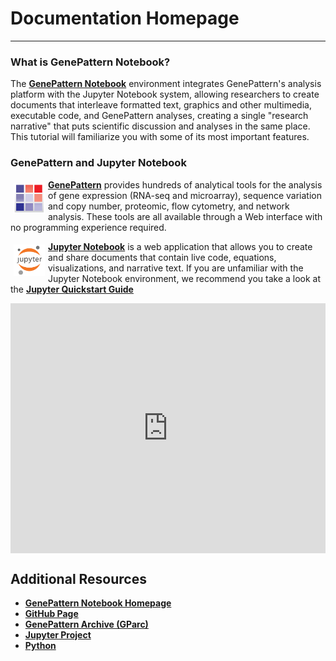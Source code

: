 
# Documentation Homepage

---

<!-- |Documentation|Release Notes|
|--|--|
|[Programmatic Features](programmatic/)|[GenePattern Notebook Repository](releases/#genepattern-notebook-repository)|
|[Local Installation](local-installation/)|[GenePattern Notebook Extension](releases/#genepattern-notebook-extension)|
|[For Jupyter Users](jupyter-users)|[GenePattern Python Library](releases/#genepattern-python-library)|
|[FAQ](faq)|[Notebook Tool Manager](releases/#notebook-tool-manager)||
|[Contact](contact)|[Rich Text Editor](releases/#rich-text-editor)|| -->

### What is GenePattern Notebook?

The [**GenePattern Notebook**](http://genepattern-notebook.org) environment integrates GenePattern's analysis platform with the Jupyter Notebook system, allowing researchers to create documents that interleave formatted text, graphics and other multimedia, executable code, and GenePattern analyses, creating a single "research narrative" that puts scientific discussion and analyses in the same place. This tutorial will familiarize you with some of its most important features.

### GenePattern and Jupyter Notebook

<a href="http://genepattern.org"><img src="img/genepattern.png" width=50px style="float: left; margin: 5px;" id="genepattern-img"></a> [**GenePattern**](https://genepattern.org) provides hundreds of analytical tools for the analysis of gene expression (RNA-seq and microarray), sequence variation and copy number, proteomic, flow cytometry, and network analysis. These tools are all available through a Web interface with no programming experience required.

<a href="https://jupyter.org"><img src="img/jupyter.png" width=50px style="float: left; margin: 5px;" id="jupyter-img"></a> [**Jupyter Notebook**](https://jupyter.org) is a web application that allows you to create and share documents that contain live code, equations, visualizations, and narrative text. If you are unfamiliar with the Jupyter Notebook environment, we recommend you take a look at the [**Jupyter Quickstart Guide**](https://jupyter.readthedocs.io/en/latest/content-quickstart.html)



<iframe width="100%" height="400px" src="https://www.youtube.com/embed/8npzyGLpUHU" frameborder="0" allowfullscreen="" align="center"></iframe>

## Additional Resources

- [**GenePattern Notebook Homepage**](https://genepattern-notebook.org)
- [**GitHub Page**](https://github.com/genepattern/genepattern-notebook)
- [**GenePattern Archive (GParc)**](http://www.gparc.org/)
- [**Jupyter Project**](http://jupyter.org/)
- [**Python**](https://www.python.org/)